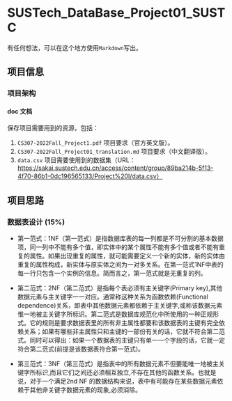 # SUSTech_DataBase_Project01_SUSTC
有任何想法，可以在这个地方使用`Markdown`写出。

## 项目信息

### 项目架构

#### doc 文档

保存项目需要用到的资源，包括：

1. `CS307-2022Fall_Project1.pdf` 项目要求（官方英文版）。
2. `CS307-2022Fall_Project01_translation.md` 项目要求（中文翻译版）。
3. `data.csv` 项目需要使用到的数据集（URL：https://sakai.sustech.edu.cn/access/content/group/89ba214b-5f13-4f70-86b1-0dc196565133/Project%20I/data.csv）
   

## 项目思路

### 数据表设计 (15%)

- 第一范式：1NF（第一范式）是指数据库表的每一列都是不可分割的基本数据项，同一列中不能有多个值，即实体中的某个属性不能有多个值或者不能有重复的属性。如果出现重复的属性，就可能需要定义一个新的实体，新的实体由重复的属性构成，新实体与原实体之间为一对多关系。在第一范式1NF中表的每一行只包含一个实例的信息。简而言之，第一范式就是无重复的列。

- 第二范式：2NF（第二范式）是指每个表必须有主关键字(Primary key),其他数据元素与主关键字一一对应。通常称这种关系为函数依赖(Functional dependence)关系，即表中其他数据元素都依赖于主关键字,或称该数据元素惟一地被主关键字所标识。第二范式是数据库规范化中所使用的一种正规形式。它的规则是要求数据表里的所有非主属性都要和该数据表的主键有完全依赖关系；如果有哪些非主属性只和主键的一部份有关的话，它就不符合第二范式。同时可以得出：如果一个数据表的主键只有单一一个字段的话，它就一定符合第二范式(前提是该数据表符合第一范式)。

- 第三范式：3NF（第三范式）是指表中的所有数据元素不但要能唯一地被主关键字所标识,而且它们之间还必须相互独立,不存在其他的函数关系。也就是说，对于一个满足2nd NF 的数据结构来说，表中有可能存在某些数据元素依赖于其他非关键字数据元素的现象,必须消除。

